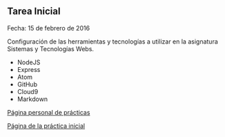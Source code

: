 ## Tarea Inicial

Fecha: 15 de febrero de 2016

Configuración de las herramientas y tecnologías a utilizar en la asignatura Sistemas y Tecnologías Webs.

* NodeJS
* Express
* Atom
* GitHub
* Cloud9
* Markdown

[Página personal de prácticas](http://alu0100825503.github.io/)

[Página de la práctica inicial](http://alu0100536652.github.io/Tutorial-STW/)


